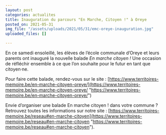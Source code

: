 ```yaml
---
layout: post
categories: actualites
title: Inauguration du parcours "En Marche, Citoyen !" à Oreye
posted_on: 2021-05-31
img_file: "/assets/uploads/2021/05/31/emc-oreye-inauguration.jpg"
uploaded_files: []

---
```

En ce samedi ensoleillé, les élèves de l’école communale d’Oreye et leurs parents ont inauguré la nouvelle balade _En marche citoyen !_ Une occasion de réfléchir ensemble à ce que l’on souhaite pour le futur en tant que citoyen·ne.

Pour faire cette balade, rendez-vous sur le site : [https://www.territoires-memoire.be/en-marche-citoyen-oreye/](https://www.territoires-memoire.be/en-marche-citoyen-oreye/ "https://www.territoires-memoire.be/en-marche-citoyen-oreye/")

Envie d’organiser une balade En marche citoyen ! dans votre commune ? Retrouvez toutes les informations sur notre site : [https://www.territoires-memoire.be/reseau#en-marche-citoyen](https://www.territoires-memoire.be/reseau#en-marche-citoyen "https://www.territoires-memoire.be/reseau#en-marche-citoyen").